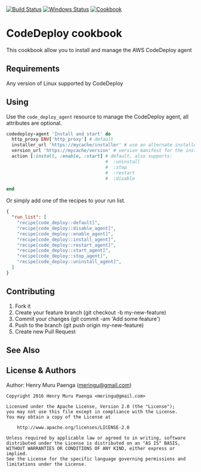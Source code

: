 [![Build Status](https://travis-ci.org/meringu/code_deploy.svg?branch=master)](https://travis-ci.org/meringu/code_deploy)
[![Windows Status](https://ci.appveyor.com/api/projects/status/3521roy83j836c9s?svg=true)](https://ci.appveyor.com/project/meringu/code-deploy)
[![Cookbook](https://img.shields.io/cookbook/v/code_deploy.svg)](https://supermarket.chef.io/cookbooks/code_deploy)

# CodeDeploy cookbook

This cookbook allow you to install and manage the AWS CodeDeploy agent

## Requirements

Any version of Linux supported by CodeDeploy

## Using

Use the `code_deploy_agent` resource to manage the CodeDeploy agent, all
attributes are optional.

```ruby
codedeploy-agent 'Install and start' do
  http_proxy ENV['http_proxy'] # default
  installer_url 'https://mycache/installer' # use an alternate installer
  version_url 'https://mycache/version' # version manifest for the installer_url
  action [:install, :enable, :start] # default, also supports:
                                     #  :uninstall
                                     #  :stop
                                     #  :restart
                                     #  :disable

end
```

Or simply add one of the recipes to your run list.

```json
{
  "run_list": [
    "recipe[code_deploy::default]",
    "recipe[code_deploy::disable_agent]",
    "recipe[code_deploy::enable_agent]",
    "recipe[code_deploy::install_agent]",
    "recipe[code_deploy::restart_agent]",
    "recipe[code_deploy::start_agent]",
    "recipe[code_deploy::stop_agent]",
    "recipe[code_deploy::uninstall_agent]",
  ]
}
```

## Contributing

  1. Fork it
  2. Create your feature branch (git checkout -b my-new-feature)
  3. Commit your changes (git commit -am 'Add some feature')
  4. Push to the branch (git push origin my-new-feature)
  5. Create new Pull Request

## See Also


## License & Authors

Author: Henry Muru Paenga (meringu@gmail.com)

```
Copyright 2016 Henry Muru Paenga <meringu@gmail.com>

Licensed under the Apache License, Version 2.0 (the "License");
you may not use this file except in compliance with the License.
You may obtain a copy of the License at

    http://www.apache.org/licenses/LICENSE-2.0

Unless required by applicable law or agreed to in writing, software
distributed under the License is distributed on an "AS IS" BASIS,
WITHOUT WARRANTIES OR CONDITIONS OF ANY KIND, either express or implied.
See the License for the specific language governing permissions and
limitations under the License.
```
